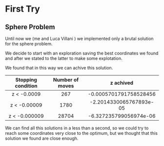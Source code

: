 # First Try 
## Sphere Problem 

Until now we (me and Luca Villani ) we implemented only a brutal solution for the sphere problem. 

We decide to start with an exploration saving the best coordinates we found and after we stated to the latter to make some explotation. 

We found that in this way we can achive this solution.

Stopping condition  | Number of moves | z achived |
:-------------: | :-------------: | :-------------: |
z < -0.0009   | 267   | -0.0005701791758528456
z < -0.00009  | 1780  | -2.2014330065767893e-05
z < -0.000009 | 28704 | -6.327235799056974e-06

We can find all this solutions in a less than a second, so we could try to reach some coordinates very close to the optimum, but we thought that this solution we found are close enough.
